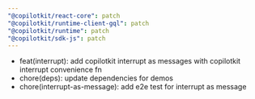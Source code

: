 ```yaml
---
"@copilotkit/react-core": patch
"@copilotkit/runtime-client-gql": patch
"@copilotkit/runtime": patch
"@copilotkit/sdk-js": patch
---
```


- feat(interrupt): add copilotkit interrupt as messages with copilotkit interrupt convenience fn
- chore(deps): update dependencies for demos
- chore(interrupt-as-message): add e2e test for interrupt as message
